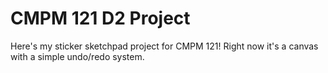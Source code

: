 # CMPM 121 D2 Project

Here's my sticker sketchpad project for CMPM 121! Right now it's a canvas with a simple undo/redo system.
